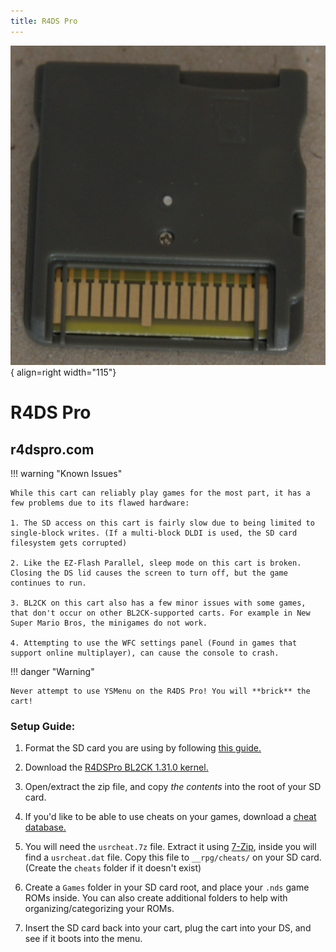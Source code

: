 ```yaml
---
title: R4DS Pro
---
```


![R4DS Pro](../images/r4dspro.jpg){ align=right width="115"}
# R4DS Pro
## r4dspro.com

!!! warning "Known Issues"

    While this cart can reliably play games for the most part, it has a few problems due to its flawed hardware:
    
    1. The SD access on this cart is fairly slow due to being limited to single-block writes. (If a multi-block DLDI is used, the SD card filesystem gets corrupted)
    
    2. Like the EZ-Flash Parallel, sleep mode on this cart is broken. Closing the DS lid causes the screen to turn off, but the game continues to run.

    3. BL2CK on this cart also has a few minor issues with some games, that don't occur on other BL2CK-supported carts. For example in New Super Mario Bros, the minigames do not work.

    4. Attempting to use the WFC settings panel (Found in games that support online multiplayer), can cause the console to crash.

!!! danger "Warning"

    Never attempt to use YSMenu on the R4DS Pro! You will **brick** the cart!

### Setup Guide:


1. Format the SD card you are using by following [this guide.](https://wiki.hacks.guide/wiki/Formatting_an_SD_card)

1. Download the [R4DSPro BL2CK 1.31.0 kernel.](https://archive.flashcarts.net/BL2CK/BL2CK_1.31.0_r4dspro.com.zip)

1. Open/extract the zip file, and copy *the contents* into the root of your SD card.

1. If you'd like to be able to use cheats on your games, download a [cheat database.](https://github.com/DeadSkullzJr/NDS-i-Cheat-Databases/releases/latest)

1. You will need the `usrcheat.7z` file. Extract it using [7-Zip](https://www.7-zip.org/), inside you will find a `usrcheat.dat` file. Copy this file to `__rpg/cheats/` on your SD card. (Create the `cheats` folder if it doesn't exist)

1. Create a `Games` folder in your SD card root, and place your `.nds` game ROMs inside. You can also create additional folders to help with organizing/categorizing your ROMs.

1. Insert the SD card back into your cart, plug the cart into your DS, and see if it boots into the menu.